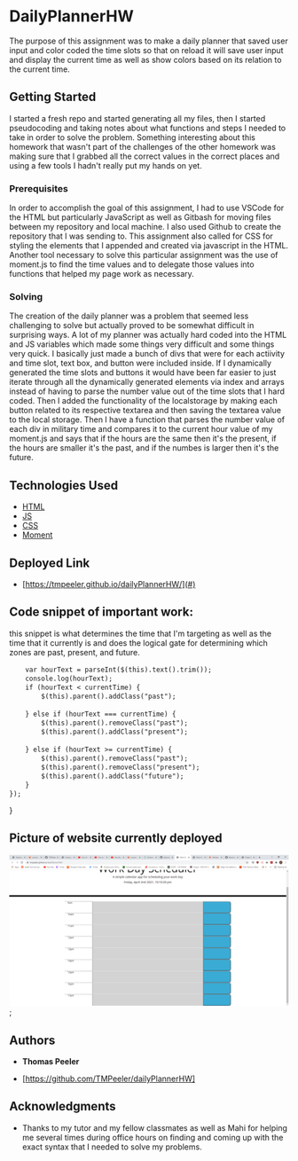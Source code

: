 
# DailyPlannerHW


The purpose of this assignment was to make a daily planner that saved user input and color coded the time slots so that on reload it will save user input and display the current time as well as show colors based on its relation to the current time.

## Getting Started

I started a fresh repo and started generating all my files, then I started pseudocoding and taking notes about what functions and steps I needed to take in order to solve the problem. Something interesting about this homework that wasn't part of the challenges of the other homework was making sure that I grabbed all the correct values in the correct places and using a few tools I hadn't really put my hands on yet.

### Prerequisites

In order to accomplish the goal of this assignment, I had to use VSCode for the HTML but particularly JavaScript as well as Gitbash for moving files between my repository and local machine. I also used Github to create the repository that I was sending to. This assignment also called for CSS for styling the elements that I appended and created via javascript in the HTML. Another tool necessary to solve this particular assignment was the use of moment.js to find the time values and to delegate those values into functions that helped my page work as necessary.

### Solving

The creation of the daily planner was a problem that seemed less challenging to solve but actually proved to be somewhat difficult in surprising ways. A lot of my planner was actually hard coded into the HTML and JS variables which made some things very difficult and some things very quick. I basically just made a bunch of divs that were for each actiivity and time slot, text box, and button were included inside. If I dynamically generated the time slots and buttons it would have been far easier to just iterate through all the dynamically generated elements via index and arrays instead of having to parse the number value out of the time slots that I hard coded. Then I added the functionality of the localstorage by making each button related to its respective textarea and then saving the textarea value to the local storage. Then I have a function that parses the number value of each div in military time and compares it to the current hour value of my moment.js and says that if the hours are the same then it's the present, if the hours are smaller it's the past, and if the numbes is larger then it's the future.


## Technologies Used

* [HTML](https://developer.mozilla.org/en-US/docs/Web/HTML)
* [JS](https://www.javascript.com/)
* [CSS](https://developer.mozilla.org/en-US/docs/Web/CSS)
* [Moment](https://momentjs.com/)

## Deployed Link

* [https://tmpeeler.github.io/dailyPlannerHW/](#)

## Code snippet of important work:
this snippet is what determines the time that I'm targeting as well as the time that it currently is and does the logical gate for determining which zones are past, present, and future.

        var hourText = parseInt($(this).text().trim());
        console.log(hourText);
        if (hourText < currentTime) {
            $(this).parent().addClass("past");

        } else if (hourText === currentTime) {
            $(this).parent().removeClass("past");
            $(this).parent().addClass("present");

        } else if (hourText >= currentTime) { 
            $(this).parent().removeClass("past");
            $(this).parent().removeClass("present");
            $(this).parent().addClass("future");
        }
    });
}

## Picture of website currently deployed

![screenshot](dailyPlannerHWScreenshot.png);

## Authors

* **Thomas Peeler** 

- [https://github.com/TMPeeler/dailyPlannerHW]

## Acknowledgments

* Thanks to my tutor and my fellow classmates as well as Mahi for helping me several times during office hours on finding and coming up with the exact syntax that I needed to solve my problems.
